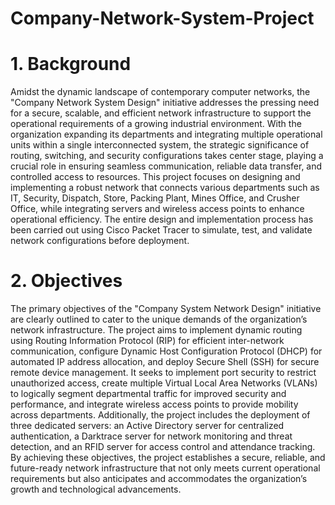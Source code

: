 # Company-Network-System-Project

# 1. Background
Amidst the dynamic landscape of contemporary computer networks, the "Company Network System Design" initiative addresses the pressing need for a secure, scalable, and efficient network infrastructure to support the operational requirements of a growing industrial environment. With the organization expanding its departments and integrating multiple operational units within a single interconnected system, the strategic significance of routing, switching, and security configurations takes center stage, playing a crucial role in ensuring seamless communication, reliable data transfer, and controlled access to resources. This project focuses on designing and implementing a robust network that connects various departments such as IT, Security, Dispatch, Store, Packing Plant, Mines Office, and Crusher Office, while integrating servers and wireless access points to enhance operational efficiency. The entire design and implementation process has been carried out using Cisco Packet Tracer to simulate, test, and validate network configurations before deployment.

# 2. Objectives
The primary objectives of the "Company System Network Design" initiative are clearly outlined to cater to the unique demands of the organization’s network infrastructure. The project aims to implement dynamic routing using Routing Information Protocol (RIP) for efficient inter-network communication, configure Dynamic Host Configuration Protocol (DHCP) for automated IP address allocation, and deploy Secure Shell (SSH) for secure remote device management. It seeks to implement port security to restrict unauthorized access, create multiple Virtual Local Area Networks (VLANs) to logically segment departmental traffic for improved security and performance, and integrate wireless access points to provide mobility across departments. Additionally, the project includes the deployment of three dedicated servers: an Active Directory server for centralized authentication, a Darktrace server for network monitoring and threat detection, and an RFID server for access control and attendance tracking. By achieving these objectives, the project establishes a secure, reliable, and future-ready network infrastructure that not only meets current operational requirements but also anticipates and accommodates the organization’s growth and technological advancements.

